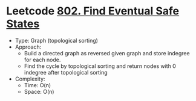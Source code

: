 # Leetcode [802. Find Eventual Safe States](https://leetcode.com/problems/find-eventual-safe-states/)
- Type: Graph (topological sorting)
- Approach:
	- Build a directed graph as reversed given graph and store indegree for each node.
	- Find the cycle by topological sorting and return nodes with 0 indegree after topological sorting
- Complexity:
	- Time: O(n)
	- Space: O(n)